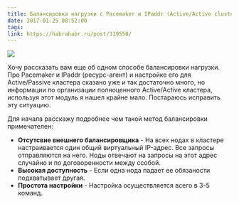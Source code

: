```yaml
---
title: Балансировка нагрузки с Pacemaker и IPaddr (Active/Active cluster)
date: 2017-01-25 08:52:00
tags:
link: https://habrahabr.ru/post/319550/
---
```


![](https://habrastorage.org/files/246/8dc/e38/2468dce38afd462fbb3ef3bf6d5e69d4.png)

Хочу рассказать вам еще об одном способе балансировки нагрузки.
Про Pacemaker и IPaddr (ресурс-агент) и настройке его для Active/Passive кластера сказано уже и так достаточно много, но информации по организации полноценного Active/Active кластера, используя этот модуль я нашел крайне мало. Постараюсь исправить эту ситуацию.

Для начала расскажу подробнее чем такой метод балансировки примечателен:
* **Отсутсвие внешнего балансировщика** - На всех нодах в кластере настраивается один общий виртуальный IP-адрес. Все запросы отправляются на него. Ноды отвечают на запросы на этот адрес случайно и по договоренности между ссобой. 
* **Высокая доступность** - Если одна нода падает ее обязаности подхватывает другая.
* **Простота настройки** - Настройка осуществляется всего в 3-5 команд.

 <!-- more -->
